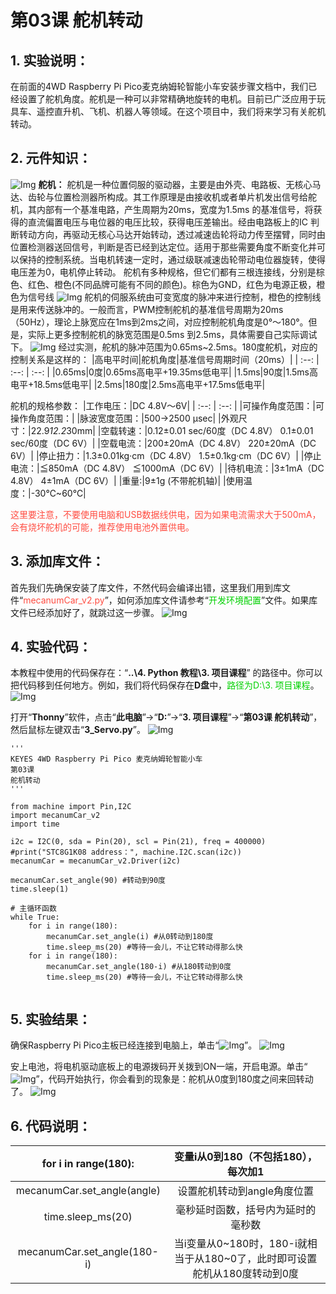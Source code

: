 # 第03课 舵机转动

## 1. 实验说明：                                                                                
在前面的4WD Raspberry Pi Pico麦克纳姆轮智能小车安装步骤文档中，我们已经设置了舵机角度。舵机是一种可以非常精确地旋转的电机。目前已广泛应用于玩具车、遥控直升机、飞机、机器人等领域。在这个项目中，我们将来学习有关舵机转动。

## 2. 元件知识： 
![Img](./media/7cf8607f633481f00b35f3bd5e1d471f.png)
**舵机：** 舵机是一种位置伺服的驱动器，主要是由外壳、电路板、无核心马达、齿轮与位置检测器所构成。其工作原理是由接收机或者单片机发出信号给舵机，其内部有一个基准电路，产生周期为20ms，宽度为1.5ms 的基准信号，将获得的直流偏置电压与电位器的电压比较，获得电压差输出。经由电路板上的IC 判断转动方向，再驱动无核心马达开始转动，透过减速齿轮将动力传至摆臂，同时由位置检测器送回信号，判断是否已经到达定位。适用于那些需要角度不断变化并可以保持的控制系统。当电机转速一定时，通过级联减速齿轮带动电位器旋转，使得电压差为0，电机停止转动。
舵机有多种规格，但它们都有三根连接线，分别是棕色、红色、橙色(不同品牌可能有不同的颜色)。棕色为GND，红色为电源正极，橙色为信号线
![Img](./media/18a38bb46005272505f4c0ca3e26ea39.png)
舵机的伺服系统由可变宽度的脉冲来进行控制，橙色的控制线是用来传送脉冲的。一般而言，PWM控制舵机的基准信号周期为20ms（50Hz），理论上脉宽应在1ms到2ms之间，对应控制舵机角度是0°～180°。但是，实际上更多控制舵机的脉宽范围是0.5ms 到2.5ms，具体需要自己实际调试下。
![Img](./media/46a2bb358812b84505a95b9c47d6da41.png)
经过实测，舵机的脉冲范围为0.65ms~2.5ms。180度舵机，对应的控制关系是这样的：
|高电平时间|舵机角度|基准信号周期时间（20ms）|
| :--: | :--: | :--: |
|0.65ms|0度|0.65ms高电平+19.35ms低电平|
|1.5ms|90度|1.5ms高电平+18.5ms低电平|
|2.5ms|180度|2.5ms高电平+17.5ms低电平|

舵机的规格参数：
|工作电压：|DC 4.8V〜6V|
| :--: | :--: |
|可操作角度范围：|可操作角度范围：|
|脉波宽度范围：|500→2500 μsec|
|外观尺寸：|22.9*12.2*30mm|
|空载转速：|0.12±0.01 sec/60度（DC 4.8V）  0.1±0.01 sec/60度（DC 6V）|
|空载电流：|200±20mA（DC 4.8V）  220±20mA（DC 6V）|
|停止扭力：|1.3±0.01kg·cm（DC 4.8V）  1.5±0.1kg·cm（DC 6V）|
|停止电流：|≦850mA（DC 4.8V）  ≦1000mA（DC 6V）|
|待机电流：|3±1mA（DC 4.8V）  4±1mA（DC 6V）|
|重量:|9±1g (不带舵机轴)|
|使用温度：|-30℃~60℃|

<span style="color: rgb(255, 76, 65);">这里要注意，不要使用电脑和USB数据线供电，因为如果电流需求大于500mA，会有烧坏舵机的可能，推荐使用电池外置供电。</span>

## 3. 添加库文件：
首先我们先确保安装了库文件，不然代码会编译出错，这里我们用到库文件“<span style="color: rgb(255, 76, 65);">mecanumCar_v2.py</span>”，如何添加库文件请参考“<span style="color: rgb(0, 209, 0);">开发环境配置</span>”文件。如果库文件已经添加好了，就跳过这一步骤。
![Img](./media/4718fb48b0169a0e4958c2e4aed013df.png)

## 4. 实验代码：
本教程中使用的代码保存在：“**..\4. Python 教程\3. 项目课程**” 的路径中。你可以把代码移到任何地方。例如，我们将代码保存在**D盘**中，<span style="color: rgb(0, 209, 0);">路径为D:\3. 项目课程</span>。
![Img](./media/92103adf9654c97f49aea829c933d86f.png)

打开“**Thonny**”软件，点击“**此电脑**”→“**D:**”→“**3. 项目课程**”→“**第03课 舵机转动**”，然后鼠标左键双击“**3_Servo.py**”。
![Img](./media/e668228e45fe4f2b561971c2a4889017.png)

```
'''
KEYES 4WD Raspberry Pi Pico 麦克纳姆轮智能小车
第03课
舵机转动
'''

from machine import Pin,I2C
import mecanumCar_v2
import time

i2c = I2C(0, sda = Pin(20), scl = Pin(21), freq = 400000)
#print("STC8G1K08 address：", machine.I2C.scan(i2c))
mecanumCar = mecanumCar_v2.Driver(i2c)

mecanumCar.set_angle(90) #转动到90度
time.sleep(1)

# 主循环函数
while True:
    for i in range(180):
        mecanumCar.set_angle(i) #从0转动到180度
        time.sleep_ms(20) #等待一会儿，不让它转动得那么快
    for i in range(180):
        mecanumCar.set_angle(180-i) #从180转动到0度
        time.sleep_ms(20) #等待一会儿，不让它转动得那么快
        
```
## 5. 实验结果：                                                                      

确保Raspberry Pi Pico主板已经连接到电脑上，单击“![Img](./media/555a25f055ba1b4c56ee4c3a28ffe5af.png)”。
![Img](./media/26030ea162c369b9464701510a85a6be.png)

安上电池，将电机驱动底板上的电源拨码开关拨到ON一端，开启电源。单击“![Img](./media/5c05febdb56bb5ef370e897c012c1b91.png)”，代码开始执行，你会看到的现象是：舵机从0度到180度之间来回转动了。
![Img](./media/f504b907871c3d459504a7efdf8d0960.png)

## 6. 代码说明：
| for i in range(180): | 变量i从0到180（不包括180），每次加1 |
| :--: | :--: |
| mecanumCar.set_angle(angle)| 设置舵机转动到angle角度位置 |
| time.sleep_ms(20) | 毫秒延时函数，括号内为延时的毫秒数 |
| mecanumCar.set_angle(180-i) | 当i变量从0~180时，180-i就相当于从180~0了，此时即可设置舵机从180度转动到0度|









